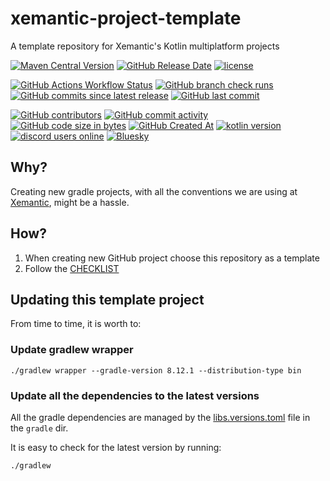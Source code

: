 # xemantic-project-template

A template repository for Xemantic's Kotlin multiplatform projects

[//]: # (TODO replace title and description)

[//]: # (TODO for the shileds below, replace com.xemantic.template group and xemantic-project-template artifactId)

[<img alt="Maven Central Version" src="https://img.shields.io/maven-central/v/com.xemantic.template/xemantic-project-template">](https://central.sonatype.com/artifact/com.xemantic.template/xemantic-project-template)
[<img alt="GitHub Release Date" src="https://img.shields.io/github/release-date/xemantic/xemantic-project-template">](https://github.com/xemantic/xemantic-project-template/releases)
[<img alt="license" src="https://img.shields.io/github/license/xemantic/xemantic-project-template?color=blue">](https://github.com/xemantic/xemantic-project-template/blob/main/LICENSE)

[<img alt="GitHub Actions Workflow Status" src="https://img.shields.io/github/actions/workflow/status/xemantic/xemantic-project-template/build-main.yml">](https://github.com/xemantic/xemantic-project-template/actions/workflows/build-main.yml)
[<img alt="GitHub branch check runs" src="https://img.shields.io/github/check-runs/xemantic/xemantic-project-template/main">](https://github.com/xemantic/xemantic-project-template/actions/workflows/build-main.yml)
[<img alt="GitHub commits since latest release" src="https://img.shields.io/github/commits-since/xemantic/xemantic-project-template/latest">](https://github.com/xemantic/xemantic-project-template/commits/main/)
[<img alt="GitHub last commit" src="https://img.shields.io/github/last-commit/xemantic/xemantic-project-template">](https://github.com/xemantic/xemantic-project-template/commits/main/)

[<img alt="GitHub contributors" src="https://img.shields.io/github/contributors/xemantic/xemantic-project-template">](https://github.com/xemantic/xemantic-project-template/graphs/contributors)
[<img alt="GitHub commit activity" src="https://img.shields.io/github/commit-activity/t/xemantic/xemantic-project-template">](https://github.com/xemantic/xemantic-project-template/commits/main/)
[<img alt="GitHub code size in bytes" src="https://img.shields.io/github/languages/code-size/xemantic/xemantic-project-template">]()
[<img alt="GitHub Created At" src="https://img.shields.io/github/created-at/xemantic/xemantic-project-template">](https://github.com/xemantic/xemantic-project-template/commit/39c1fa4c138d4c671868c973e2ad37b262ae03c2)
[<img alt="kotlin version" src="https://img.shields.io/badge/dynamic/toml?url=https%3A%2F%2Fraw.githubusercontent.com%2Fxemantic%2Fxemantic-project-template%2Fmain%2Fgradle%2Flibs.versions.toml&query=versions.kotlin&label=kotlin">](https://kotlinlang.org/docs/releases.html)
[<img alt="discord users online" src="https://img.shields.io/discord/811561179280965673">](https://discord.gg/vQktqqN2Vn)
[![Bluesky](https://img.shields.io/badge/Bluesky-0285FF?logo=bluesky&logoColor=fff)](https://bsky.app/profile/xemantic.com)

## Why?

Creating new gradle projects, with all the conventions we are using at [Xemantic](https://xemantic.com), might be a hassle.

[//]: # (TODO replace with the rationale behind the new project)

[//]: # (TODO everything starting from here can be removed in your project)

## How?

1. When creating new GitHub project choose this repository as a template
2. Follow the [CHECKLIST](CHECKLIST.md)

## Updating this template project

From time to time, it is worth to:

### Update gradlew wrapper

```shell
./gradlew wrapper --gradle-version 8.12.1 --distribution-type bin
```

### Update all the dependencies to the latest versions

All the gradle dependencies are managed by the [libs.versions.toml](gradle/libs.versions.toml) file in the `gradle` dir.

It is easy to check for the latest version by running:

```shell
./gradlew 
```
